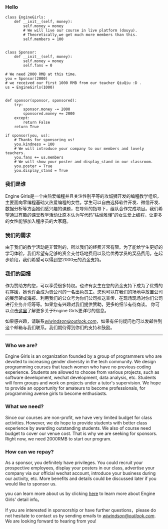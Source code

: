 ### Hello

    class EngineGirls:
        def __init__(self, money):
            self.money = money
            # We will live our course in live platform (douyu).
            # Theoretically,we get much more members than this.
            self.members = 100


    class Sponsor:
        def __init__(self, money):
            self.money = money
            self.fans = 0

    # We need 2000 RMB at this time.
    you = Sponsor(2000)
    # we received our first 1000 RMB from our teacher QiuQiu :D .
    us = EngineGirls(1000)


    def sponsor(sponsor, sponsored):
        try:
            sponsor.money -= 2000
            sponsored.money += 2000
        except:
            return False
        return True

    if sponsor(you, us):
        # Thanks for sponsoring us!
        you.kindness = 100
        # We will introduce your company to our members and lovely teachers.
        you.fans += us.members
        # We will show your poster and display_stand in our classroom.
        you.poster = True
        you.display_stand = True


### 我们是谁
Engine Girls是一个由热爱编程并且关注性别平等的攻城狮开发的编程教学组织，主要面向零编程基础又热爱编程的女性。学生可以自由选择软件开发、微信开发、数据分析等方面她们感兴趣的课题，在导师的指导下，组队合作完成项目。我们希望通过有趣的课堂教学活动让原本认为写代码“枯燥难懂”的女生爱上编程，让更多的女性能够加入程序员的大家庭。

### 我们的需求
由于我们的教学活动是非营利的，所以我们的经费非常有限。为了能给学生更好的学习体验，我们希望有足够的资金支付场地费用以及给优秀学员的奖品费用。在起步阶段，我们希望可以得到您2000元的资金支持。

### 我们的回报
作为赞助方的您，可以享受很多特权。也许有女生在您的资金支持下成为了优秀的程序媛，她也许会成为贵公司的一名出色员工。您也可以在我们的场地中放置公司的展示架或海报、利用我们的公众号为你们公司推送宣传、在现场现场对你们公司进行业务介绍等等。如果您有兴趣对我们提供赞助，更多的细节有待商谈。
你可以点击[这里](https://mp.weixin.qq.com/s?__biz=MzIzMjQzODkxNQ==&mid=2247483703&idx=1&sn=db56a3346d9fc7ce0b3aeb873716275b&chksm=e895acdbdfe225cdfd060ad98985bfb1c2c160e803be07677ca47e9d5041cb0fdf8cd8267706&mpshare=1&scene=1&srcid=0317lgeQ137qCo2XDXdNz5u7#rd)了解更多关于Engine Girls更详尽的信息。

如果感兴趣，请联系*wiwindson@outlook.com*，如果有任何疑问也可以发邮件到这个邮箱与我们联系。我们期待得到你们的支持和鼓励。

___
### Who we are?
Engine Girls is an organization founded by a group of programmers who are devoted to increasing gender diversity in the tech community. We design programming courses that teach women who have no previous coding experience. Students are allowed to choose from various projects, such as software development, wechat development, data analysis, etc. Students will form groups and work on projects under a tutor's supervision. We hope to provide an opportunity for amateurs to become professionals, for programming averse girls to become enthusiasts.

### What we need?
Since our courses are non-profit, we have very limited budget for class activities. However, we do hope to provide students with better class experience by awarding outstanding students. We also of course need budget to cover our venue cost. That is why we are seeking for sponsors. Right now, we need 2000RMB to start our program.

### How can we repay?
As a sponsor, you definitely have privileges. You could recruit your prospective employees, display your posters in our class, advertise your company via our official wechat account, introduce your business during our activity, etc. More benefits and details could be discussed later if you would like to sponsor us.

you can learn more about us by clicking [here](https://mp.weixin.qq.com/s?__biz=MzIzMjQzODkxNQ==&mid=2247483703&idx=1&sn=db56a3346d9fc7ce0b3aeb873716275b&chksm=e895acdbdfe225cdfd060ad98985bfb1c2c160e803be07677ca47e9d5041cb0fdf8cd8267706&mpshare=1&scene=1&srcid=0317lgeQ137qCo2XDXdNz5u7#rd) to learn more about Engine Girls' detail info。

If you are interested in sponsorship or have further questions，please do not hesitate to contact us by sending emails to *wiwindson@outlook.com*. We are looking forward to hearing from you!
